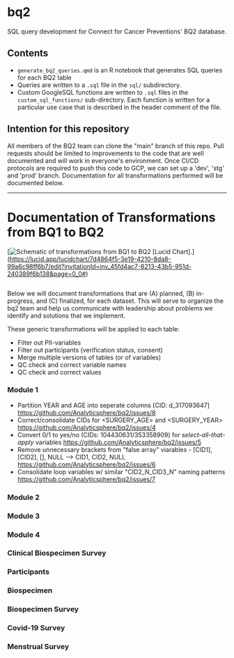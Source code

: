 # bq2

SQL query development for Connect for Cancer Preventions' BQ2 database.

## Contents

-   `generate_bq2_queries.qmd` is an R notebook that generates SQL queries for each BQ2 table
-   Queries are written to a `.sql` file in the `sql/` subdirectory.
-   Custom GoogleSQL functions are written to `.sql` files in the `custom_sql_functions/` sub-directory. Each function is written for a particular use case that is described in the header comment of the file.

## Intention for this repository

All members of the BQ2 team can clone the "main" branch of this repo. Pull requests should be limited to improvements to the code that are well documented and will work in everyone's environment. Once CI/CD protocols are required to push this code to GCP, we can set up a 'dev', 'stg' and 'prod' branch. Documentation for all transformations performed will be documented below.

------------------------------------------------------------------------

# Documentation of Transformations from BQ1 to BQ2

[![Schematic of transformations from BQ1 to BQ2 [[Lucid Chart]](https://lucid.app/lucidchart/7d4864f5-3e19-4210-8da8-99a6c98ff6b7/edit?invitationId=inv_45fd4ac7-8213-43b5-951d-240389f6b138&page=0_0#).](images/bq2-setup.png)](https://lucid.app/lucidchart/7d4864f5-3e19-4210-8da8-99a6c98ff6b7/edit?invitationId=inv_45fd4ac7-8213-43b5-951d-240389f6b138&page=0_0#)

![]()

Below we will document transformations that are (A) planned, (B) in-progress, and (C) finalized, for each dataset. This will serve to organize the bq2 team and help us communicate with leadership about problems we identify and solutions that we implement.

These generic transformations will be applied to each table:

-   Filter out PII-variables
-   Filter out participants (verification status, consent)
-   Merge multiple versions of tables (or of variables)
-   QC check and correct variable names
-   QC check and correct values

### Module 1

-   Partition YEAR and AGE into seperate columns [CID: d_317093647] <https://github.com/Analyticsphere/bq2/issues/8>
-   Correct/consolidate CIDs for <SURGERY_AGE> and <SURGERY_YEAR> <https://github.com/Analyticsphere/bq2/issues/4>
-   Convert 0/1 to yes/no (CIDs: 104430631/353358909) for *select-all-that-apply* variables <https://github.com/Analyticsphere/bq2/issues/5>
-   Remove unnecessary brackets from "false array" viarables - [CID1], [CID2], [], NULL --\> CID1, CID2, NULL <https://github.com/Analyticsphere/bq2/issues/6>
-   Consolidate loop variables w/ similar "CID2_N_CID3_N" naming patterns <https://github.com/Analyticsphere/bq2/issues/7>

### Module 2

### Module 3

### Module 4

### Clinical Biospecimen Survey

### Participants

### Biospecimen

### Biospecimen Survey

### Covid-19 Survey

### Menstrual Survey
